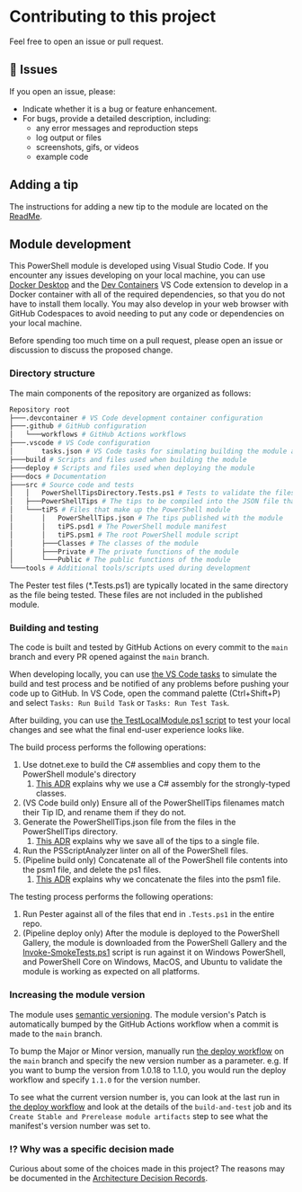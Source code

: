 # Contributing to this project

Feel free to open an issue or pull request.

## 🐛 Issues

If you open an issue, please:

- Indicate whether it is a bug or feature enhancement.
- For bugs, provide a detailed description, including:
  - any error messages and reproduction steps
  - log output or files
  - screenshots, gifs, or videos
  - example code

## Adding a tip

The instructions for adding a new tip to the module are located on the [ReadMe](/ReadMe.md).

## Module development

This PowerShell module is developed using Visual Studio Code.
If you encounter any issues developing on your local machine, you can use [Docker Desktop](https://www.docker.com/products/docker-desktop/) and the [Dev Containers](https://marketplace.visualstudio.com/items?itemName=ms-vscode-remote.remote-containers) VS Code extension to develop in a Docker container with all of the required dependencies, so that you do not have to install them locally.
You may also develop in your web browser with GitHub Codespaces to avoid needing to put any code or dependencies on your local machine.

Before spending too much time on a pull request, please open an issue or discussion to discuss the proposed change.

### Directory structure

The main components of the repository are organized as follows:

```graphql
Repository root
├───.devcontainer # VS Code development container configuration
├───.github # GitHub configuration
│   └───workflows # GitHub Actions workflows
├───.vscode # VS Code configuration
│       tasks.json # VS Code tasks for simulating building the module and running tests
├───build # Scripts and files used when building the module
├───deploy # Scripts and files used when deploying the module
├───docs # Documentation
├───src # Source code and tests
│   │   PowerShellTipsDirectory.Tests.ps1 # Tests to validate the files in the PowerShellTips directory are valid
│   ├───PowerShellTips # The tips to be compiled into the JSON file that is published with the module
│   └───tiPS # Files that make up the PowerShell module
│       │   PowerShellTips.json # The tips published with the module
│       │   tiPS.psd1 # The PowerShell module manifest
│       │   tiPS.psm1 # The root PowerShell module script
│       ├───Classes # The classes of the module
│       ├───Private # The private functions of the module
│       └───Public # The public functions of the module
└───tools # Additional tools/scripts used during development
```

The Pester test files (*.Tests.ps1) are typically located in the same directory as the file being tested.
These files are not included in the published module.

### Building and testing

The code is built and tested by GitHub Actions on every commit to the `main` branch and every PR opened against the `main` branch.

When developing locally, you can use [the VS Code tasks](/.vscode/tasks.json) to simulate the build and test process and be notified of any problems before pushing your code up to GitHub.
In VS Code, open the command palette (Ctrl+Shift+P) and select `Tasks: Run Build Task` or `Tasks: Run Test Task`.

After building, you can use [the TestLocalModule.ps1 script](/tools/TestLocalModule.ps1) to test your local changes and see what the final end-user experience looks like.

The build process performs the following operations:

1. Use dotnet.exe to build the C# assemblies and copy them to the PowerShell module's directory
   1. [This ADR](/docs/ArchitectureDecisionRecords/006-Where-to-define-classes.md) explains why we use a C# assembly for the strongly-typed classes.
1. (VS Code build only) Ensure all of the PowerShellTips filenames match their Tip ID, and rename them if they do not.
1. Generate the PowerShellTips.json file from the files in the PowerShellTips directory.
   1. [This ADR](/docs/ArchitectureDecisionRecords/004-Save-all-tips-to-a-single-file.md) explains why we save all of the tips to a single file.
1. Run the PSScriptAnalyzer linter on all of the PowerShell files.
1. (Pipeline build only) Concatenate all of the PowerShell file contents into the psm1 file, and delete the ps1 files.
   1. [This ADR](/docs/ArchitectureDecisionRecords/005-How-to-dot-source-files-into-the-module-psm1-file.md) explains why we concatenate the files into the psm1 file.

The testing process performs the following operations:

1. Run Pester against all of the files that end in `.Tests.ps1` in the entire repo.
1. (Pipeline deploy only) After the module is deployed to the PowerShell Gallery, the module is downloaded from the PowerShell Gallery and the [Invoke-SmokeTests.ps1](/deploy/Invoke-SmokeTests.ps1) script is run against it on Windows PowerShell, and PowerShell Core on Windows, MacOS, and Ubuntu to validate the module is working as expected on all platforms.

### Increasing the module version

The module uses [semantic versioning](https://semver.org/).
The module version's Patch is automatically bumped by the GitHub Actions workflow when a commit is made to the `main` branch.

To bump the Major or Minor version, manually run [the deploy workflow](https://github.com/deadlydog/PowerShell.tiPS/actions/workflows/build-test-and-deploy-powershell-module.yml) on the `main` branch and specify the new version number as a parameter.
e.g. If you want to bump the version from 1.0.18 to 1.1.0, you would run the deploy workflow and specify `1.1.0` for the version number.

To see what the current version number is, you can look at the last run in [the deploy workflow](https://github.com/deadlydog/PowerShell.tiPS/actions/workflows/build-test-and-deploy-powershell-module.yml) and look at the details of the `build-and-test` job and its `Create Stable and Prerelease module artifacts` step to see what the manifest's version number was set to.

### ⁉ Why was a specific decision made

Curious about some of the choices made in this project?
The reasons may be documented in the [Architecture Decision Records](/docs/ArchitectureDecisionRecords/).
